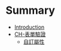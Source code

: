 # Summary

* [Introduction](README.md)
* [CH-表單驗證](CH_表單驗證/README.md)
   * [自訂屬性](CH_表單驗證/customerattributemd.md)


